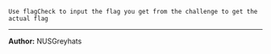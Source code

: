``Use flagCheck to input the flag you get from the challenge to get the actual flag``

---
**Author:** NUSGreyhats
